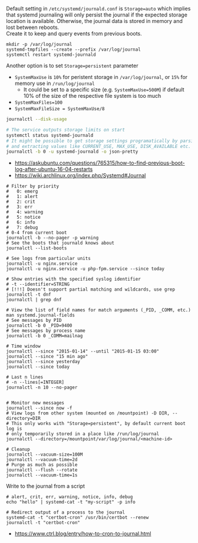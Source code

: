 Default setting in `/etc/systemd/journald.conf` is `Storage=auto` which implies that systemd journaling will only persist the journal if the expected storage location is available. Otherwise, the journal data is stored in memory and lost between reboots.<br>
Create it to keep and query events from previous boots.
```shell
mkdir -p /var/log/journal
systemd-tmpfiles --create --prefix /var/log/journal
systemctl restart systemd-journald
```
Another option is to set `Storage=persistent` parameter
* `SystemMaxUse` is `10%` for peristent storage in `/var/log/journal`, or `15%` for memory use in `/run/log/journal`
    * It could be set to a specific size (e.g. `SystemMaxUse=500M`) if default 10% of the size of the respective file system is too much
* `SystemMaxFiles=100`
* `SystemMaxFileSize = SystemMaxUse/8`


```bash
journalctl --disk-usage

# The service outputs storage limits on start 
systemctl status systemd-journald
# It might be possible to get storage settings programatically by parsing JSON output
# and extracting values like CURRENT_USE, MAX_USE, DISK_AVAILABLE etc.
journalctl -b 0 -u systemd-journald -o json-pretty
```
* https://askubuntu.com/questions/765315/how-to-find-previous-boot-log-after-ubuntu-16-04-restarts
* https://wiki.archlinux.org/index.php/Systemd#Journal

```shell
# Filter by priority
#   0: emerg
#   1: alert
#   2: crit
#   3: err
#   4: warning
#   5: notice
#   6: info
#   7: debug
# 0-4 from current boot
journalctl -b --no-pager -p warning 
# See the boots that journald knows about
journalctl --list-boots

# See logs from particular units
journalctl -u nginx.service
journalctl -u nginx.service -u php-fpm.service --since today

# Show entries with the specified syslog identifier 
# -t --identifier=STRING
# [!!!] Doesn't support partial matching and wildcards, use grep
journalctl -t dnf
journalctl | grep dnf

# View the list of field names for match arguments (_PID, _COMM, etc.)
man systemd.journal-fields
# See messages by PID
journalctl -b 0 _PID=9400
# See messages by process name
journalctl -b 0 _COMM=mailnag

# Time window
journalctl --since "2015-01-14" --until "2015-01-15 03:00"
journalctl --since "15 min ago"
journalctl --since yesterday
journalctl --since today

# Last n lines
# -n --lines[=INTEGER]
journalctl -n 10 --no-pager


# Monitor new messages
journalctl --since now -f
# View logs from other system (mounted on /mountpoint) -D DIR, --directory=DIR
# This only works with "Storage=persistent", by default current boot log is
# only temporarily stored in a place like /run/log/journal
journalctl --directory=/mountpoint/var/log/journal/<machine-id>

# Cleanup
journalctl --vacuum-size=100M
journalctl --vacuum-time=2d
# Purge as much as possible
journalctl --flush --rotate
journalctl --vacuum-time=1s

```

Write to the journal from a script
```shell
# alert, crit, err, warning, notice, info, debug
echo "hello" | systemd-cat -t "my-script" -p info 

# Redirect output of a process to the journal
systemd-cat -t "certbot-cron" /usr/bin/certbot --renew
journalctl -t "certbot-cron"
```
* https://www.ctrl.blog/entry/how-to-cron-to-journal.html
